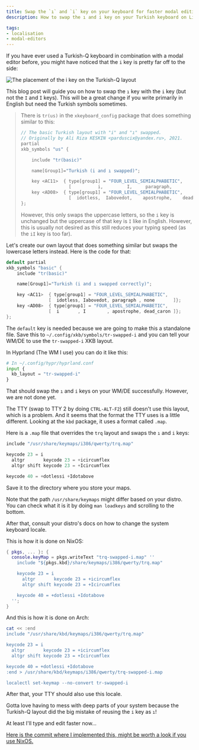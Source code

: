 ```yaml
---
title: Swap the `ı` and `i` key on your keyboard for faster modal editing
description: How to swap the ı and i key on your Turkish keyboard on Linux.

tags:
- localisation
- modal-editors
---
```


If you have ever used a Turkish-Q keyboard in combination with a modal editor
before, you might have noticed that the `i` key is pretty far off to the side:

![The placement of the `i` key on the Turkish-Q layout](/assets/images/turkish-q-i.webp)

This blog post will guide you on how to swap the `ı` key with the `i` key (but
not the `I` and `İ` keys). This will be a great change if you write primarily in
English but need the Turkish symbols sometimes.

> There is `tr(us)` in the `xkeyboard_config` package that does something
> similar to this:
>
> ```cpp
> // The basic Turkish layout with "i" and "ı" swapped.
> // Originally by Ali Riza KESKIN <parduscix@yandex.ru>, 2021.
> partial
> xkb_symbols "us" {
>
>     include "tr(basic)"
>
>     name[Group1]="Turkish (i and ı swapped)";
>
>     key <AC11>  { type[group1] = "FOUR_LEVEL_SEMIALPHABETIC",
>                   [          i,         I,     paragraph,          none ]};
>     key <AD08>  { type[group1] = "FOUR_LEVEL_SEMIALPHABETIC",
>                   [  idotless,  Iabovedot,    apostrophe,    dead_caron ]};
> };
> ```
>
> However, this only swaps the uppercase letters, so the `i` key is unchanged
> but the uppercase of that key is `I` like in English. However, this is usually
> not desired as this still reduces your typing speed (as the `iI` key is too
> far).

Let's create our own layout that does something similar but swaps the lowercase
letters instead. Here is the code for that:

```cpp
default partial
xkb_symbols "basic" {
    include "tr(basic)"

    name[Group1]="Turkish (i and ı swapped correctly)";

    key <AC11>  { type[group1] = "FOUR_LEVEL_SEMIALPHABETIC",
                [  idotless, Iabovedot, paragraph , none       ]};
    key <AD08>  { type[group1] = "FOUR_LEVEL_SEMIALPHABETIC",
                [  i       , I        , apostrophe, dead_caron ]};
};
```

The `default` key is needed because we are going to make this a standalone file.
Save this to `~/.config/xkb/symbols/tr-swapped-i` and you can tell your WM/DE to
use the `tr-swapped-i` XKB layout.

In Hyprland (The WM I use) you can do it like this:

```py
# In ~/.config/hypr/hyprland.conf
input {
  kb_layout = "tr-swapped-i"
}
```

That should swap the `ı` and `i` keys on your WM/DE successfully. However, we
are not done yet.

The TTY (swap to TTY 2 by doing `CTRL-ALT-F2`) still doesn't use this layout,
which is a problem. And it seems that the format the TTY uses is a little
different. Looking at the `kbd` package, it uses a format called `.map`.

Here is a `.map` file that overrides the `trq` layout and swaps the `ı` and `i`
keys:

```py
include "/usr/share/keymaps/i386/qwerty/trq.map"

keycode 23 = i
  altgr       keycode 23 = +icircumflex
  altgr shift keycode 23 = +Icircumflex

keycode 40 = +dotlessi +Idotabove
```

Save it to the directory where you store your maps.

Note that the path `/usr/share/keymaps` might differ based on your distro. You
can check what it is it by doing `man loadkeys` and scrolling to the bottom.

After that, consult your distro's docs on how to change the system keyboard
locale.

This is how it is done on NixOS:

```nix
{ pkgs, ... }: {
  console.keyMap = pkgs.writeText "trq-swapped-i.map" ''
    include "${pkgs.kbd}/share/keymaps/i386/qwerty/trq.map"

    keycode 23 = i
      altgr       keycode 23 = +icircumflex
      altgr shift keycode 23 = +Icircumflex

    keycode 40 = +dotlessi +Idotabove
  '';
}
```

And this is how it is done on Arch:

```sh
cat << :end
include "/usr/share/kbd/keymaps/i386/qwerty/trq.map"

keycode 23 = i
  altgr       keycode 23 = +icircumflex
  altgr shift keycode 23 = +Icircumflex

keycode 40 = +dotlessi +Idotabove
:end > /usr/share/kbd/keymaps/i386/qwerty/trq-swapped-i.map

localectl set-keymap --no-convert tr-swapped-i
```

After that, your TTY should also use this locale.

Gotta love having to mess with deep parts of your system because the Turkish-Q
layout did the big mistake of reusing the `i` key as `ı`!

At least I'll type and edit faster now...

[Here is the commit where I implemented this, might be worth a look if you use NixOS.](https://github.com/RGBCube/NCC/commit/6d18066eb5ccefa4539205f3d6721e4a8ff8b97e)
